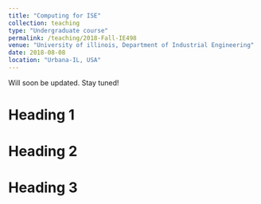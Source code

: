 ```yaml
---
title: "Computing for ISE"
collection: teaching
type: "Undergraduate course"
permalink: /teaching/2018-Fall-IE498
venue: "University of illinois, Department of Industrial Engineering"
date: 2018-08-08
location: "Urbana-IL, USA"
---
```


Will soon be updated. Stay tuned!

Heading 1
======

Heading 2
======

Heading 3
======
